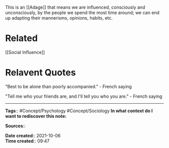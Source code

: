 This is an [[Adage]] that means we are influenced, consciously and unconsciously, by the people we spend the most time around; we can end up adapting their mannerisms, opinions, habits, etc.

# Related
[[Social Influence]]

# Relavent Quotes
"Best to be alone than poorly accompanied." - French saying

"Tell me who your friends are, and I'll tell you who you are." - French saying


---
**Tags**:: #Concept/Psychology #Concept/Sociology 
**In what context do I want to rediscover this note:**

**Sources**::

**Date created**:: 2021-10-06  
**Time created**:: 09:47
